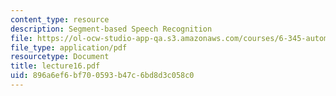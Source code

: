 ```yaml
---
content_type: resource
description: Segment-based Speech Recognition
file: https://ol-ocw-studio-app-qa.s3.amazonaws.com/courses/6-345-automatic-speech-recognition-spring-2003/896a6ef6bf700593b47c6bd8d3c058c0_lecture16.pdf
file_type: application/pdf
resourcetype: Document
title: lecture16.pdf
uid: 896a6ef6-bf70-0593-b47c-6bd8d3c058c0
---
```


